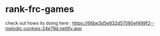 # rank-frc-games

check out hows its doing here : https://66be3d5e832d57080ef489f2--melodic-conkies-24e79d.netlify.app
